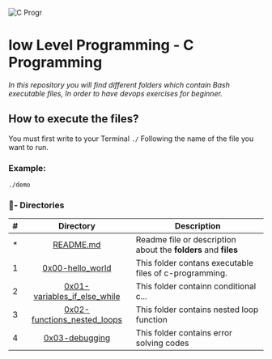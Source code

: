![C Progr](https://user-images.githubusercontent.com/125874545/226924053-bd9423a6-6b45-455a-b379-3dc084da0fd2.png)

# low Level Programming - C Programming

_In this repository you will find different folders which contain Bash executable files, In order to have devops exercises for beginner._

## How to execute the files?

You must first write to your Terminal `./` Following the name of the file you want to run.

### Example:
```
./demo
```

### :file_folder:- Directories

#|Directory|Description
---|:---:|---
*|[README.md](./README.md)| Readme file or description about the **folders** and __files__
1|[0x00-hello_world](./0x00-hello_world)|This folder contans executable files of c-programming.
2|[0x01-variables_if_else_while](./0x01-variables_if_else_while)|This folder containn conditional c...
3|[0x02-functions_nested_loops](./0x02-functions_nested_loops)|This folder contains nested loop function
4|[0x03-debugging](./0x03-debugging)|This folder contains error solving codes
